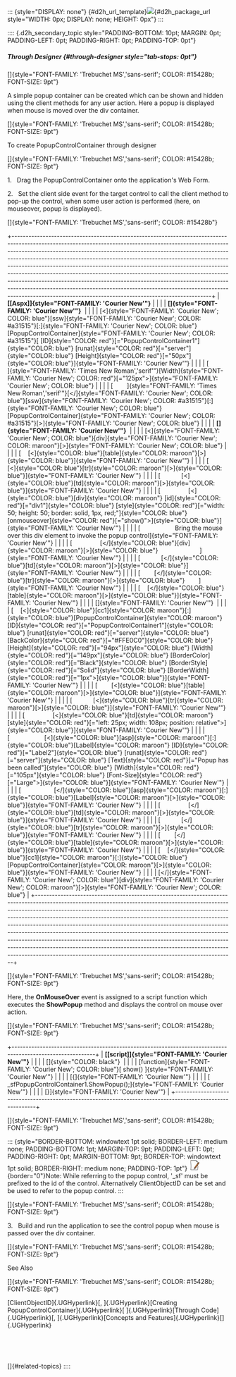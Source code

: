 ::: {style="DISPLAY: none"}
[](ms-xhelp:///?Id=d2h_url_template){#d2h_url_template}![](!package_url!){#d2h_package_url style="WIDTH: 0px; DISPLAY: none; HEIGHT: 0px"}
:::

:::: {.d2h_secondary_topic style="PADDING-BOTTOM: 10pt; MARGIN: 0pt; PADDING-LEFT: 0pt; PADDING-RIGHT: 0pt; PADDING-TOP: 0pt"}
##### Through Designer {#through-designer style="tab-stops: 0pt"}

[]{style="FONT-FAMILY: 'Trebuchet MS','sans-serif'; COLOR: #15428b; FONT-SIZE: 9pt"} 

A simple popup container can be created which can be shown and hidden using the client methods for any user action. Here a popup is displayed when mouse is moved over the div container.

[]{style="FONT-FAMILY: 'Trebuchet MS','sans-serif'; COLOR: #15428b; FONT-SIZE: 9pt"} 

To create PopupControlContainer through designer

[]{style="FONT-FAMILY: 'Trebuchet MS','sans-serif'; COLOR: #15428b; FONT-SIZE: 9pt"} 

1.   Drag the PopupControlContainer onto the application\'s Web Form.

2.   Set the client side event for the target control to call the client method to pop-up the control, when some user action is performed (here, on mouseover, popup is displayed).

[]{style="FONT-FAMILY: 'Trebuchet MS','sans-serif'; COLOR: #15428b"} 

+----------------------------------------------------------------------------------------------------------------------------------------------------------------------------------------------------------------------------------------------------------------------------------------------------------------------------------------------------------------------------------------------------------------------------------------------------------------------------------------------------------------------------------------------------------------------------------------------------------------------------------------------------------------------------------------------------------------------+
| **[\[Aspx\]]{style="FONT-FAMILY: 'Courier New'"}**                                                                                                                                                                                                                                                                                                                                                                                                                                                                                                                                                                                                                                                                   |
|                                                                                                                                                                                                                                                                                                                                                                                                                                                                                                                                                                                                                                                                                                                      |
| **[]{style="FONT-FAMILY: 'Courier New'"}**                                                                                                                                                                                                                                                                                                                                                                                                                                                                                                                                                                                                                                                                           |
|                                                                                                                                                                                                                                                                                                                                                                                                                                                                                                                                                                                                                                                                                                                      |
| [\<]{style="FONT-FAMILY: 'Courier New'; COLOR: blue"}[ssw]{style="FONT-FAMILY: 'Courier New'; COLOR: #a31515"}[:]{style="FONT-FAMILY: 'Courier New'; COLOR: blue"}[PopupControlContainer]{style="FONT-FAMILY: 'Courier New'; COLOR: #a31515"}[ [ID]{style="COLOR: red"}[=\"PopupControlContainer1\"]{style="COLOR: blue"} [runat]{style="COLOR: red"}[=\"server\"]{style="COLOR: blue"} [Height]{style="COLOR: red"}[=\"50px\"]{style="COLOR: blue"}]{style="FONT-FAMILY: 'Courier New'"}                                                                                                                                                                                                                            |
|                                                                                                                                                                                                                                                                                                                                                                                                                                                                                                                                                                                                                                                                                                                      |
| [            ]{style="FONT-FAMILY: 'Times New Roman','serif'"}[Width]{style="FONT-FAMILY: 'Courier New'; COLOR: red"}[=\"125px\"\>]{style="FONT-FAMILY: 'Courier New'; COLOR: blue"}                                                                                                                                                                                                                                                                                                                                                                                                                                                                                                                                 |
|                                                                                                                                                                                                                                                                                                                                                                                                                                                                                                                                                                                                                                                                                                                      |
| [        ]{style="FONT-FAMILY: 'Times New Roman','serif'"}[\</]{style="FONT-FAMILY: 'Courier New'; COLOR: blue"}[ssw]{style="FONT-FAMILY: 'Courier New'; COLOR: #a31515"}[:]{style="FONT-FAMILY: 'Courier New'; COLOR: blue"}[PopupControlContainer]{style="FONT-FAMILY: 'Courier New'; COLOR: #a31515"}[\>]{style="FONT-FAMILY: 'Courier New'; COLOR: blue"}                                                                                                                                                                                                                                                                                                                                                        |
|                                                                                                                                                                                                                                                                                                                                                                                                                                                                                                                                                                                                                                                                                                                      |
| **[]{style="FONT-FAMILY: 'Courier New'"}**                                                                                                                                                                                                                                                                                                                                                                                                                                                                                                                                                                                                                                                                           |
|                                                                                                                                                                                                                                                                                                                                                                                                                                                                                                                                                                                                                                                                                                                      |
| [\<]{style="FONT-FAMILY: 'Courier New'; COLOR: blue"}[div]{style="FONT-FAMILY: 'Courier New'; COLOR: maroon"}[\>]{style="FONT-FAMILY: 'Courier New'; COLOR: blue"}                                                                                                                                                                                                                                                                                                                                                                                                                                                                                                                                                   |
|                                                                                                                                                                                                                                                                                                                                                                                                                                                                                                                                                                                                                                                                                                                      |
| [    [\<]{style="COLOR: blue"}[table]{style="COLOR: maroon"}[\>]{style="COLOR: blue"}]{style="FONT-FAMILY: 'Courier New'"}                                                                                                                                                                                                                                                                                                                                                                                                                                                                                                                                                                                           |
|                                                                                                                                                                                                                                                                                                                                                                                                                                                                                                                                                                                                                                                                                                                      |
| [        [\<]{style="COLOR: blue"}[tr]{style="COLOR: maroon"}[\>]{style="COLOR: blue"}]{style="FONT-FAMILY: 'Courier New'"}                                                                                                                                                                                                                                                                                                                                                                                                                                                                                                                                                                                          |
|                                                                                                                                                                                                                                                                                                                                                                                                                                                                                                                                                                                                                                                                                                                      |
| [            [\<]{style="COLOR: blue"}[td]{style="COLOR: maroon"}[\>]{style="COLOR: blue"}]{style="FONT-FAMILY: 'Courier New'"}                                                                                                                                                                                                                                                                                                                                                                                                                                                                                                                                                                                      |
|                                                                                                                                                                                                                                                                                                                                                                                                                                                                                                                                                                                                                                                                                                                      |
| [                [\<]{style="COLOR: blue"}[div]{style="COLOR: maroon"} [id]{style="COLOR: red"}[=\"div1\"]{style="COLOR: blue"} [style]{style="COLOR: red"}[=\"width: 50; height: 50; border: solid, 1px, red;\"]{style="COLOR: blue"} [onmouseover]{style="COLOR: red"}[=\"show()\"\>]{style="COLOR: blue"}]{style="FONT-FAMILY: 'Courier New'"}                                                                                                                                                                                                                                                                                                                                                                    |
|                                                                                                                                                                                                                                                                                                                                                                                                                                                                                                                                                                                                                                                                                                                      |
| [                    Bring the mouse over this div element to invoke the popup control]{style="FONT-FAMILY: 'Courier New'"}                                                                                                                                                                                                                                                                                                                                                                                                                                                                                                                                                                                          |
|                                                                                                                                                                                                                                                                                                                                                                                                                                                                                                                                                                                                                                                                                                                      |
| [                [\</]{style="COLOR: blue"}[div]{style="COLOR: maroon"}[\>]{style="COLOR: blue"}                        ]{style="FONT-FAMILY: 'Courier New'"}                                                                                                                                                                                                                                                                                                                                                                                                                                                                                                                                                        |
|                                                                                                                                                                                                                                                                                                                                                                                                                                                                                                                                                                                                                                                                                                                      |
| [            [\</]{style="COLOR: blue"}[td]{style="COLOR: maroon"}[\>]{style="COLOR: blue"}]{style="FONT-FAMILY: 'Courier New'"}                                                                                                                                                                                                                                                                                                                                                                                                                                                                                                                                                                                     |
|                                                                                                                                                                                                                                                                                                                                                                                                                                                                                                                                                                                                                                                                                                                      |
| [        [\</]{style="COLOR: blue"}[tr]{style="COLOR: maroon"}[\>]{style="COLOR: blue"}        ]{style="FONT-FAMILY: 'Courier New'"}                                                                                                                                                                                                                                                                                                                                                                                                                                                                                                                                                                                 |
|                                                                                                                                                                                                                                                                                                                                                                                                                                                                                                                                                                                                                                                                                                                      |
| [    [\</]{style="COLOR: blue"}[table]{style="COLOR: maroon"}[\>]{style="COLOR: blue"}]{style="FONT-FAMILY: 'Courier New'"}                                                                                                                                                                                                                                                                                                                                                                                                                                                                                                                                                                                          |
|                                                                                                                                                                                                                                                                                                                                                                                                                                                                                                                                                                                                                                                                                                                      |
| []{style="FONT-FAMILY: 'Courier New'"}                                                                                                                                                                                                                                                                                                                                                                                                                                                                                                                                                                                                                                                                               |
|                                                                                                                                                                                                                                                                                                                                                                                                                                                                                                                                                                                                                                                                                                                      |
| [    [\<]{style="COLOR: blue"}[cc1]{style="COLOR: maroon"}[:]{style="COLOR: blue"}[PopupControlContainer]{style="COLOR: maroon"} [ID]{style="COLOR: red"}[=\"PopupControlContainer1\"]{style="COLOR: blue"} [runat]{style="COLOR: red"}[=\"server\"]{style="COLOR: blue"} [BackColor]{style="COLOR: red"}[=\"#FFE0C0\"]{style="COLOR: blue"} [Height]{style="COLOR: red"}[=\"94px\"]{style="COLOR: blue"} [Width]{style="COLOR: red"}[=\"149px\"]{style="COLOR: blue"} [BorderColor]{style="COLOR: red"}[=\"Black\"]{style="COLOR: blue"} [BorderStyle]{style="COLOR: red"}[=\"Solid\"]{style="COLOR: blue"} [BorderWidth]{style="COLOR: red"}[=\"1px\"\>]{style="COLOR: blue"}]{style="FONT-FAMILY: 'Courier New'"} |
|                                                                                                                                                                                                                                                                                                                                                                                                                                                                                                                                                                                                                                                                                                                      |
| [        [\<]{style="COLOR: blue"}[table]{style="COLOR: maroon"}[\>]{style="COLOR: blue"}]{style="FONT-FAMILY: 'Courier New'"}                                                                                                                                                                                                                                                                                                                                                                                                                                                                                                                                                                                       |
|                                                                                                                                                                                                                                                                                                                                                                                                                                                                                                                                                                                                                                                                                                                      |
| [            [\<]{style="COLOR: blue"}[tr]{style="COLOR: maroon"}[\>]{style="COLOR: blue"}]{style="FONT-FAMILY: 'Courier New'"}                                                                                                                                                                                                                                                                                                                                                                                                                                                                                                                                                                                      |
|                                                                                                                                                                                                                                                                                                                                                                                                                                                                                                                                                                                                                                                                                                                      |
| [                [\<]{style="COLOR: blue"}[td]{style="COLOR: maroon"} [style]{style="COLOR: red"}[=\"left: 25px; width: 108px; position: relative\"\>]{style="COLOR: blue"}]{style="FONT-FAMILY: 'Courier New'"}                                                                                                                                                                                                                                                                                                                                                                                                                                                                                                     |
|                                                                                                                                                                                                                                                                                                                                                                                                                                                                                                                                                                                                                                                                                                                      |
| [                    [\<]{style="COLOR: blue"}[asp]{style="COLOR: maroon"}[:]{style="COLOR: blue"}[Label]{style="COLOR: maroon"} [ID]{style="COLOR: red"}[=\"Label2\"]{style="COLOR: blue"} [runat]{style="COLOR: red"}[=\"server\"]{style="COLOR: blue"} [Text]{style="COLOR: red"}[=\"Popup has been called\"]{style="COLOR: blue"} [Width]{style="COLOR: red"}[=\"105px\"]{style="COLOR: blue"} [Font-Size]{style="COLOR: red"}[=\"Large\"\>]{style="COLOR: blue"}]{style="FONT-FAMILY: 'Courier New'"}                                                                                                                                                                                                           |
|                                                                                                                                                                                                                                                                                                                                                                                                                                                                                                                                                                                                                                                                                                                      |
| [                   [\</]{style="COLOR: blue"}[asp]{style="COLOR: maroon"}[:]{style="COLOR: blue"}[Label]{style="COLOR: maroon"}[\>]{style="COLOR: blue"}]{style="FONT-FAMILY: 'Courier New'"}                                                                                                                                                                                                                                                                                                                                                                                                                                                                                                                       |
|                                                                                                                                                                                                                                                                                                                                                                                                                                                                                                                                                                                                                                                                                                                      |
| [                [\</]{style="COLOR: blue"}[td]{style="COLOR: maroon"}[\>]{style="COLOR: blue"}]{style="FONT-FAMILY: 'Courier New'"}                                                                                                                                                                                                                                                                                                                                                                                                                                                                                                                                                                                 |
|                                                                                                                                                                                                                                                                                                                                                                                                                                                                                                                                                                                                                                                                                                                      |
| [            [\</]{style="COLOR: blue"}[tr]{style="COLOR: maroon"}[\>]{style="COLOR: blue"}]{style="FONT-FAMILY: 'Courier New'"}                                                                                                                                                                                                                                                                                                                                                                                                                                                                                                                                                                                     |
|                                                                                                                                                                                                                                                                                                                                                                                                                                                                                                                                                                                                                                                                                                                      |
| [        [\</]{style="COLOR: blue"}[table]{style="COLOR: maroon"}[\>]{style="COLOR: blue"}]{style="FONT-FAMILY: 'Courier New'"}                                                                                                                                                                                                                                                                                                                                                                                                                                                                                                                                                                                      |
|                                                                                                                                                                                                                                                                                                                                                                                                                                                                                                                                                                                                                                                                                                                      |
| [    [\</]{style="COLOR: blue"}[cc1]{style="COLOR: maroon"}[:]{style="COLOR: blue"}[PopupControlContainer]{style="COLOR: maroon"}[\>]{style="COLOR: blue"}]{style="FONT-FAMILY: 'Courier New'"}                                                                                                                                                                                                                                                                                                                                                                                                                                                                                                                      |
|                                                                                                                                                                                                                                                                                                                                                                                                                                                                                                                                                                                                                                                                                                                      |
| [\</]{style="FONT-FAMILY: 'Courier New'; COLOR: blue"}[div]{style="FONT-FAMILY: 'Courier New'; COLOR: maroon"}[\>]{style="FONT-FAMILY: 'Courier New'; COLOR: blue"}                                                                                                                                                                                                                                                                                                                                                                                                                                                                                                                                                  |
+----------------------------------------------------------------------------------------------------------------------------------------------------------------------------------------------------------------------------------------------------------------------------------------------------------------------------------------------------------------------------------------------------------------------------------------------------------------------------------------------------------------------------------------------------------------------------------------------------------------------------------------------------------------------------------------------------------------------+

[]{style="FONT-FAMILY: 'Trebuchet MS','sans-serif'; COLOR: #15428b; FONT-SIZE: 9pt"} 

Here, the **OnMouseOver** event is assigned to a script function which executes the **ShowPopup** method and displays the control on mouse over action.

[]{style="FONT-FAMILY: 'Trebuchet MS','sans-serif'; COLOR: #15428b; FONT-SIZE: 9pt"} 

+-----------------------------------------------------------------------------------------------------------+
| **[\[script\]]{style="FONT-FAMILY: 'Courier New'"}**                                                      |
|                                                                                                           |
| []{style="COLOR: black"}                                                                                  |
|                                                                                                           |
| [function]{style="FONT-FAMILY: 'Courier New'; COLOR: blue"}[ show() ]{style="FONT-FAMILY: 'Courier New'"} |
|                                                                                                           |
| [{]{style="FONT-FAMILY: 'Courier New'"}                                                                   |
|                                                                                                           |
| [    \_sfPopupControlContainer1.ShowPopup();]{style="FONT-FAMILY: 'Courier New'"}                         |
|                                                                                                           |
| [}]{style="FONT-FAMILY: 'Courier New'"}                                                                   |
+-----------------------------------------------------------------------------------------------------------+

[]{style="FONT-FAMILY: 'Trebuchet MS','sans-serif'; COLOR: #15428b; FONT-SIZE: 9pt"} 

::: {style="BORDER-BOTTOM: windowtext 1pt solid; BORDER-LEFT: medium none; PADDING-BOTTOM: 1pt; MARGIN-TOP: 9pt; PADDING-LEFT: 0pt; PADDING-RIGHT: 0pt; MARGIN-BOTTOM: 9pt; BORDER-TOP: windowtext 1pt solid; BORDER-RIGHT: medium none; PADDING-TOP: 1pt"}
![](ImagesExt/image72_1.jpg){border="0"}Note: While referring to the popup control, \'\_sf\' must be prefixed to the id of the control. Alternatively ClientObjectID can be set and be used to refer to the popup control.
:::

[]{style="FONT-FAMILY: 'Trebuchet MS','sans-serif'; COLOR: #15428b; FONT-SIZE: 9pt"} 

3.   Build and run the application to see the control popup when mouse is passed over the div container.

[]{style="FONT-FAMILY: 'Trebuchet MS','sans-serif'; COLOR: #15428b; FONT-SIZE: 9pt"} 

See Also

[]{style="FONT-FAMILY: 'Trebuchet MS','sans-serif'; COLOR: #15428b; FONT-SIZE: 9pt"} 

[ClientObjectID]{.UGHyperlink}[, ]{.UGHyperlink}[Creating PopupControlContainer]{.UGHyperlink}[ ]{.UGHyperlink}[Through Code]{.UGHyperlink}[, ]{.UGHyperlink}[Concepts and Features]{.UGHyperlink}[]{.UGHyperlink}

 

 

[]{#related-topics}
::::
